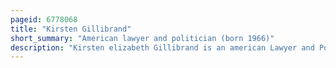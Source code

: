 ```yaml
---
pageid: 6778068
title: "Kirsten Gillibrand"
short_summary: "American lawyer and politician (born 1966)"
description: "Kirsten elizabeth Gillibrand is an american Lawyer and Politician who has served since 2009 as the junior us senator from new York. A member of the Democratic Party, she served as member of the U. S. House of Representatives from 2007 to 2009."
---
```

